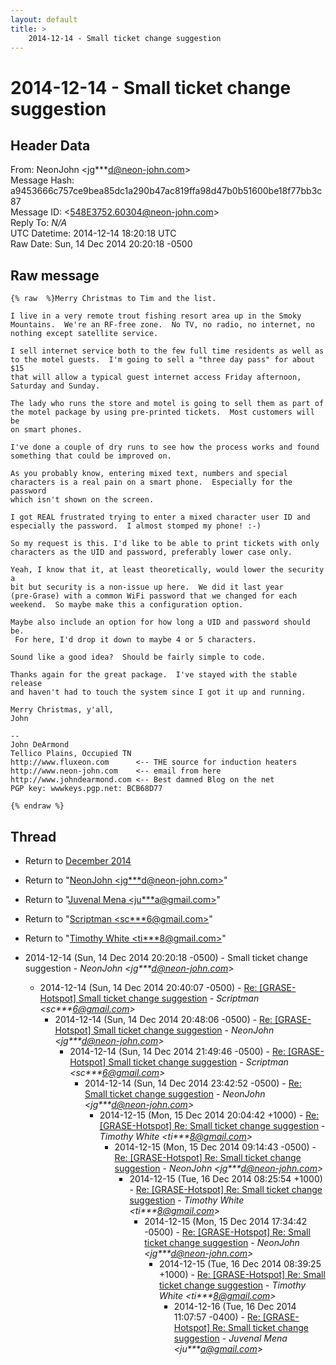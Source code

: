 ```yaml
---
layout: default
title: >
    2014-12-14 - Small ticket change suggestion
---
```


# 2014-12-14 - Small ticket change suggestion

## Header Data

From: NeonJohn \<jg***d@neon-john.com\><br>
Message Hash: a9453666c757ce9bea85dc1a290b47ac819ffa98d47b0b51600be18f77bb3c87<br>
Message ID: \<548E3752.60304@neon-john.com\><br>
Reply To: _N/A_<br>
UTC Datetime: 2014-12-14 18:20:18 UTC<br>
Raw Date: Sun, 14 Dec 2014 20:20:18 -0500<br>

## Raw message

```
{% raw  %}Merry Christmas to Tim and the list.

I live in a very remote trout fishing resort area up in the Smoky
Mountains.  We're an RF-free zone.  No TV, no radio, no internet, no
nothing except satellite service.

I sell internet service both to the few full time residents as well as
to the motel guests.  I'm going to sell a "three day pass" for about $15
that will allow a typical guest internet access Friday afternoon,
Saturday and Sunday.

The lady who runs the store and motel is going to sell them as part of
the motel package by using pre-printed tickets.  Most customers will be
on smart phones.

I've done a couple of dry runs to see how the process works and found
something that could be improved on.

As you probably know, entering mixed text, numbers and special
characters is a real pain on a smart phone.  Especially for the password
which isn't shown on the screen.

I got REAL frustrated trying to enter a mixed character user ID and
especially the password.  I almost stomped my phone! :-)

So my request is this. I'd like to be able to print tickets with only
characters as the UID and password, preferably lower case only.

Yeah, I know that it, at least theoretically, would lower the security a
bit but security is a non-issue up here.  We did it last year
(pre-Grase) with a common WiFi password that we changed for each
weekend.  So maybe make this a configuration option.

Maybe also include an option for how long a UID and password should be.
 For here, I'd drop it down to maybe 4 or 5 characters.

Sound like a good idea?  Should be fairly simple to code.

Thanks again for the great package.  I've stayed with the stable release
and haven't had to touch the system since I got it up and running.

Merry Christmas, y'all,
John

-- 
John DeArmond
Tellico Plains, Occupied TN
http://www.fluxeon.com      <-- THE source for induction heaters
http://www.neon-john.com    <-- email from here
http://www.johndearmond.com <-- Best damned Blog on the net
PGP key: wwwkeys.pgp.net: BCB68D77

{% endraw %}
```

## Thread

+ Return to [December 2014](/archive/2014/12)

+ Return to "[NeonJohn <jg***d<span>@</span>neon-john.com>](/authors/jg___d_at_neonjohn_com)"
+ Return to "[Juvenal Mena <ju***a<span>@</span>gmail.com>](/authors/ju___a_at_gmail_com)"
+ Return to "[Scriptman <sc***6<span>@</span>gmail.com>](/authors/sc___6_at_gmail_com)"
+ Return to "[Timothy White <ti***8<span>@</span>gmail.com>](/authors/ti___8_at_gmail_com)"

+ 2014-12-14 (Sun, 14 Dec 2014 20:20:18 -0500) - Small ticket change suggestion - _NeonJohn \<jg***d@neon-john.com\>_
  + 2014-12-14 (Sun, 14 Dec 2014 20:40:07 -0500) - [Re: [GRASE-Hotspot] Small ticket change suggestion](/archive/2014/12/45b002f9256434775fe24cea2278b907f936df0f4d35784ca643f36bba5ab0a2) - _Scriptman \<sc***6@gmail.com\>_
    + 2014-12-14 (Sun, 14 Dec 2014 20:48:06 -0500) - [Re: [GRASE-Hotspot] Small ticket change suggestion](/archive/2014/12/2e878c2224a8e60e3f11206b4cdd59bb22360b551e854be46c358c75225c8e9d) - _NeonJohn \<jg***d@neon-john.com\>_
      + 2014-12-14 (Sun, 14 Dec 2014 21:49:46 -0500) - [Re: [GRASE-Hotspot] Small ticket change suggestion](/archive/2014/12/50b8420e1d45e29dfa05725296c180d247bd9314cd405280e356954aef385451) - _Scriptman \<sc***6@gmail.com\>_
        + 2014-12-14 (Sun, 14 Dec 2014 23:42:52 -0500) - [Re:  Small ticket change suggestion](/archive/2014/12/b9622773e97b64799329b799f7a48b2e5be032033cafd22ad7b1904e18d0d555) - _NeonJohn \<jg***d@neon-john.com\>_
          + 2014-12-15 (Mon, 15 Dec 2014 20:04:42 +1000) - [Re: [GRASE-Hotspot] Re: Small ticket change suggestion](/archive/2014/12/a05f03017c870c1231e37be478d6bfafaed71b050eba7ef3de62e46814292b29) - _Timothy White \<ti***8@gmail.com\>_
            + 2014-12-15 (Mon, 15 Dec 2014 09:14:43 -0500) - [Re: [GRASE-Hotspot] Re: Small ticket change suggestion](/archive/2014/12/904091b5cf4382190df8846ada8d0bb95c35bd18f34fc05d8f238aa686d03951) - _NeonJohn \<jg***d@neon-john.com\>_
              + 2014-12-15 (Tue, 16 Dec 2014 08:25:54 +1000) - [Re: [GRASE-Hotspot] Re: Small ticket change suggestion](/archive/2014/12/55e282191a746f34c98e267631dd3a351d776a23c6552388118d625ca10733f9) - _Timothy White \<ti***8@gmail.com\>_
                + 2014-12-15 (Mon, 15 Dec 2014 17:34:42 -0500) - [Re: [GRASE-Hotspot] Re: Small ticket change suggestion](/archive/2014/12/462e7f1006c8b995fa8893afce83d8df23c58476e70fddba4936b0ffedfd541d) - _NeonJohn \<jg***d@neon-john.com\>_
                  + 2014-12-15 (Tue, 16 Dec 2014 08:39:25 +1000) - [Re: [GRASE-Hotspot] Re: Small ticket change suggestion](/archive/2014/12/ed3a58f60acce76eee11865cbca364ef6f7fdea45907717e4864dce7141bc726) - _Timothy White \<ti***8@gmail.com\>_
                    + 2014-12-16 (Tue, 16 Dec 2014 11:07:57 -0400) - [Re: [GRASE-Hotspot] Re: Small ticket change suggestion](/archive/2014/12/59b8ccdb6ff1f27d55273c4e9462f121c7df43fb88572d895a9e1ef29ea2e38b) - _Juvenal Mena \<ju***a@gmail.com\>_

